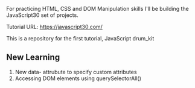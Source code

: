 For practicing HTML, CSS and DOM Manipulation skills I'll be building the JavaScript30 set of projects.

Tutorial URL: https://javascript30.com/

This is a repository for the first tutorial, JavaScript drum_kit

New Learning
------------
1) New data- attrubute to specify custom attributes
2) Accessing DOM elements using querySelectorAll()
